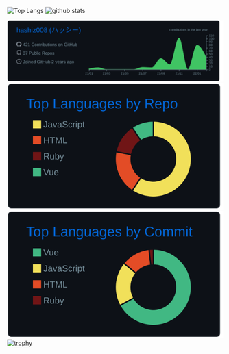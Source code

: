 <p align="left"> 
  <img alt="Top Langs" height="180px" src="https://github-readme-stats.vercel.app/api?username=hashiz008&theme=prussian" />
  <img alt="github stats" height="180px" src="https://github-readme-stats.vercel.app/api/top-langs/?username=hashiz008&layout=compact&theme=prussian" />
</p>

![](https://raw.githubusercontent.com/hashiz008/hashiz008/main/profile-summary-card-output/github_dark/0-profile-details.svg)
![](https://raw.githubusercontent.com/hashiz008/hashiz008/main/profile-summary-card-output/github_dark/1-repos-per-language.svg)
![](https://raw.githubusercontent.com/hashiz008/hashiz008/main/profile-summary-card-output/github_dark/2-most-commit-language.svg)
[![trophy](https://github-profile-trophy.vercel.app/?username=hashiz008&theme=algolia&column=7)](https://github.com/ryo-ma/github-profile-trophy)
